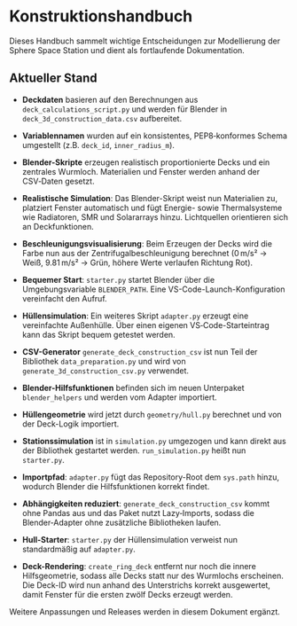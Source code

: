 # Konstruktionshandbuch

Dieses Handbuch sammelt wichtige Entscheidungen zur Modellierung der Sphere Space Station und dient als fortlaufende Dokumentation.

## Aktueller Stand

- **Deckdaten** basieren auf den Berechnungen aus `deck_calculations_script.py` und werden für Blender in `deck_3d_construction_data.csv` aufbereitet.
- **Variablennamen** wurden auf ein konsistentes, PEP8‑konformes Schema umgestellt (z.B. `deck_id`, `inner_radius_m`).
- **Blender-Skripte** erzeugen realistisch proportionierte Decks und ein zentrales Wurmloch. Materialien und Fenster werden anhand der CSV‑Daten gesetzt.
- **Realistische Simulation**: Das Blender-Skript weist nun Materialien zu, platziert Fenster automatisch und fügt Energie- sowie Thermalsysteme wie Radiatoren, SMR und Solararrays hinzu. Lichtquellen orientieren sich an Deckfunktionen.
- **Beschleunigungsvisualisierung**: Beim Erzeugen der Decks wird die Farbe nun aus der Zentrifugalbeschleunigung berechnet (0 m/s² → Weiß, 9.81 m/s² → Grün, höhere Werte verlaufen Richtung Rot).
- **Bequemer Start**: `starter.py` startet Blender über die Umgebungsvariable `BLENDER_PATH`. Eine VS-Code-Launch-Konfiguration vereinfacht den Aufruf.
- **Hüllensimulation**: Ein weiteres Skript `adapter.py` erzeugt eine vereinfachte Außenhülle. Über einen eigenen VS‑Code-Starteintrag kann das Skript bequem getestet werden.
- **CSV-Generator** `generate_deck_construction_csv` ist nun Teil der Bibliothek `data_preparation.py` und wird von `generate_3d_construction_csv.py` verwendet.
- **Blender-Hilfsfunktionen** befinden sich im neuen Unterpaket `blender_helpers` und werden vom Adapter importiert.
- **Hüllengeometrie** wird jetzt durch `geometry/hull.py` berechnet und von der
  Deck-Logik importiert.
- **Stationssimulation** ist in `simulation.py` umgezogen und kann direkt aus der
  Bibliothek gestartet werden. `run_simulation.py` heißt nun `starter.py`.

- **Importpfad**: `adapter.py` fügt das Repository-Root dem `sys.path` hinzu,
  wodurch Blender die Hilfsfunktionen korrekt findet.

- **Abhängigkeiten reduziert**: `generate_deck_construction_csv` kommt ohne Pandas aus und das Paket nutzt Lazy‑Imports, sodass die Blender‑Adapter ohne zusätzliche Bibliotheken laufen.
- **Hull-Starter**: `starter.py` der Hüllensimulation verweist nun standardmäßig auf `adapter.py`.

- **Deck-Rendering**: `create_ring_deck` entfernt nur noch die innere Hilfsgeometrie,
  sodass alle Decks statt nur des Wurmlochs erscheinen. Die Deck-ID wird
  nun anhand des Unterstrichs korrekt ausgewertet, damit Fenster für die ersten
  zwölf Decks erzeugt werden.


Weitere Anpassungen und Releases werden in diesem Dokument ergänzt.

